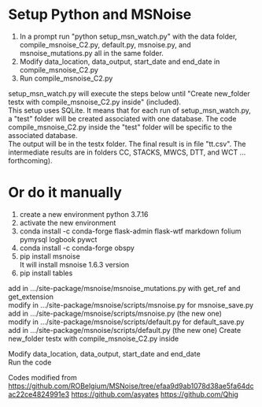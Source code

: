 # Setup Python and MSNoise
1) In a prompt run "python setup_msn_watch.py" with the data folder, compile_msnoise_C2.py, default.py, msnoise.py, and msnoise_mutations.py all in the same folder.
2) Modify data_location, data_output, start_date and end_date in compile_msnoise_C2.py
3) Run compile_msnoise_C2.py

setup_msn_watch.py will execute the steps below until "Create new_folder testx with compile_msnoise_C2.py inside" (included). \
This setup uses SQLite. It means that for each run of setup_msn_watch.py, a "test" folder will be created associated with one database. The code compile_msnoise_C2.py inside the "test" folder will be specific to the associated database. \
The output will be in the testx folder. The final result is in file "tt.csv". The intermediate results are in folders CC, STACKS, MWCS, DTT, and WCT ... forthcoming).

# Or do it manually
1) create a new environment python 3.7.16
2) activate the new environment 
3) conda install -c conda-forge flask-admin flask-wtf markdown folium pymysql logbook pywct
4) conda install -c conda-forge obspy
5) pip install msnoise \
It will install msnoise 1.6.3 version
6) pip install tables

add in .../site-package/msnoise/msnoise_mutations.py with get_ref and get_extension \
modify in .../site-package/msnoise/scripts/msnoise.py for msnoise_save.py \
add in .../site-package/msnoise/scripts/msnoise.py (the new one) \
modify in .../site-package/msnoise/scripts/default.py for default_save.py
add in .../site-package/msnoise/scripts/default.py (the new one)
Create new_folder testx with compile_msnoise_C2.py inside

Modify data_location, data_output, start_date and end_date \
Run the code

Codes modified from 
https://github.com/ROBelgium/MSNoise/tree/efaa9d9ab1078d38ae5fa64dcac22ce4824991e3
https://github.com/asyates
https://github.com/Qhig
